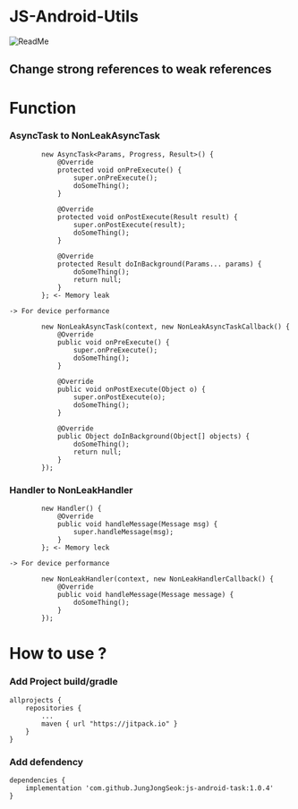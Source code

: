 # JS-Android-Utils 
![ReadMe](https://img.shields.io/github/license/JungJongSeok/js-android-task)

## Change strong references to weak references

# Function
### AsyncTask to NonLeakAsyncTask
```
        new AsyncTask<Params, Progress, Result>() {
            @Override
            protected void onPreExecute() {
                super.onPreExecute();
                doSomeThing();
            }

            @Override
            protected void onPostExecute(Result result) {
                super.onPostExecute(result);
                doSomeThing();
            }

            @Override
            protected Result doInBackground(Params... params) {
                doSomeThing();
                return null;
            }
        }; <- Memory leak

-> For device performance

        new NonLeakAsyncTask(context, new NonLeakAsyncTaskCallback() {
            @Override
            public void onPreExecute() {
                super.onPreExecute();
                doSomeThing();
            }

            @Override
            public void onPostExecute(Object o) {
                super.onPostExecute(o);
                doSomeThing();
            }
            
            @Override
            public Object doInBackground(Object[] objects) {
                doSomeThing();
                return null;
            }
        });
```
### Handler to NonLeakHandler
```
        new Handler() {
            @Override
            public void handleMessage(Message msg) {
                super.handleMessage(msg);
            }
        }; <- Memory leck

-> For device performance

        new NonLeakHandler(context, new NonLeakHandlerCallback() {
            @Override
            public void handleMessage(Message message) {
                doSomeThing();
            }
        });

```

# How to use ?
### Add Project build/gradle
```
allprojects {
    repositories {
        ...
        maven { url "https://jitpack.io" }
    }
}
```
### Add defendency
```
dependencies {
    implementation 'com.github.JungJongSeok:js-android-task:1.0.4'
}
```
